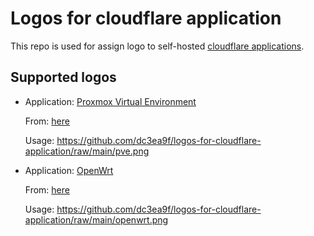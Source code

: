 # Logos for cloudflare application
This repo is used for assign logo to self-hosted [cloudflare applications](https://developers.cloudflare.com/cloudflare-one/applications/).

## Supported logos
- Application: [Proxmox Virtual Environment](https://www.proxmox.com/)

  From: [here](https://github.com/andOTP/andOTP/issues/337#issuecomment-497891255)
  
  Usage: https://github.com/dc3ea9f/logos-for-cloudflare-application/raw/main/pve.png

- Application: [OpenWrt](https://openwrt.org/)
  
  From: [here](https://github.com/openwrt/branding/)
  
  Usage: https://github.com/dc3ea9f/logos-for-cloudflare-application/raw/main/openwrt.png
